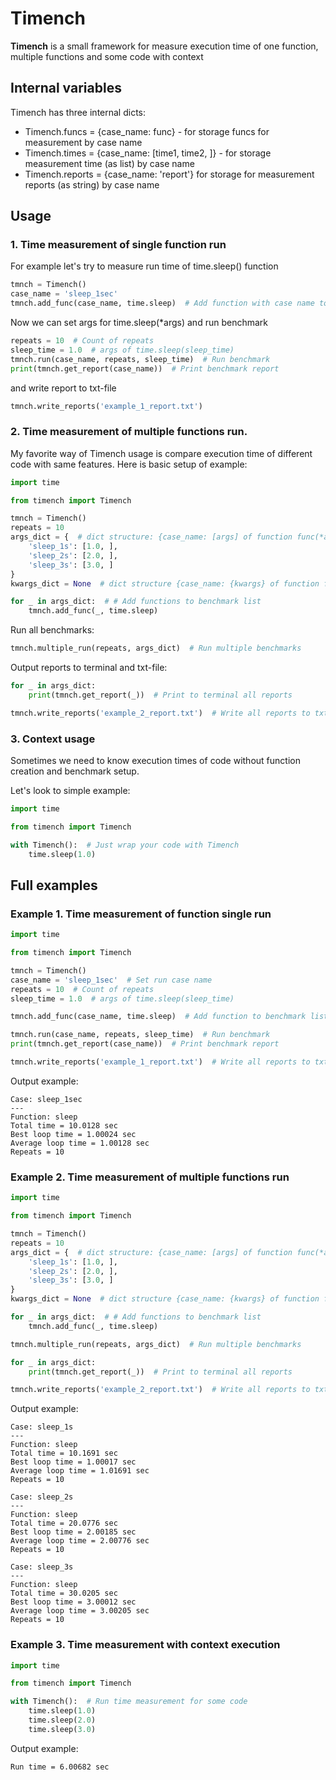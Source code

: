 # Timench
**Timench** is a small framework for measure execution time of one function, multiple functions and some code with context 

## Internal variables
Timench has three internal dicts:
- Timench.funcs = {case_name: func} - for storage funcs for measurement by case name
- Timench.times = {case_name: [time1, time2, ]} - for storage measurement time (as list) by case name
- Timench.reports = {case_name: 'report'} for storage for measurement reports (as string) by case name

## Usage
### 1. Time measurement of single function run
For example let's try to measure run time of time.sleep() function
```python
tmnch = Timench()
case_name = 'sleep_1sec'
tmnch.add_func(case_name, time.sleep)  # Add function with case name to benchmark list
```
Now we can set args for time.sleep(*args) and run benchmark
```python
repeats = 10  # Count of repeats
sleep_time = 1.0  # args of time.sleep(sleep_time)
tmnch.run(case_name, repeats, sleep_time)  # Run benchmark
print(tmnch.get_report(case_name))  # Print benchmark report
```
and write report to txt-file
```python
tmnch.write_reports('example_1_report.txt')
```

### 2. Time measurement of multiple functions run. 

My favorite way of Timench usage is compare execution time of different code with same features. Here is basic setup of example:
```python
import time

from timench import Timench

tmnch = Timench()
repeats = 10
args_dict = {  # dict structure: {case_name: [args] of function func(*args), }
    'sleep_1s': [1.0, ],
    'sleep_2s': [2.0, ],
    'sleep_3s': [3.0, ]
}
kwargs_dict = None  # dict structure {case_name: {kwargs} of function func(**kwargs)}

for _ in args_dict:  # # Add functions to benchmark list
    tmnch.add_func(_, time.sleep)
```
Run all benchmarks:
```python
tmnch.multiple_run(repeats, args_dict)  # Run multiple benchmarks
```
Output reports to terminal and txt-file:
```python
for _ in args_dict:
    print(tmnch.get_report(_))  # Print to terminal all reports

tmnch.write_reports('example_2_report.txt')  # Write all reports to txt-file
```

### 3. Context usage
Sometimes we need to know execution times of code without function creation and benchmark setup.

Let's look to simple example:
```python
import time

from timench import Timench

with Timench():  # Just wrap your code with Timench
    time.sleep(1.0)
```

## Full examples

### Example 1. Time measurement of function single run
```python
import time

from timench import Timench

tmnch = Timench()
case_name = 'sleep_1sec'  # Set run case name
repeats = 10  # Count of repeats
sleep_time = 1.0  # args of time.sleep(sleep_time)

tmnch.add_func(case_name, time.sleep)  # Add function to benchmark list

tmnch.run(case_name, repeats, sleep_time)  # Run benchmark
print(tmnch.get_report(case_name))  # Print benchmark report

tmnch.write_reports('example_1_report.txt')  # Write all reports to txt-file
```
Output example:
```
Case: sleep_1sec
---
Function: sleep
Total time = 10.0128 sec
Best loop time = 1.00024 sec
Average loop time = 1.00128 sec
Repeats = 10
```

### Example 2. Time measurement of multiple functions run
```python
import time

from timench import Timench

tmnch = Timench()
repeats = 10
args_dict = {  # dict structure: {case_name: [args] of function func(*args), }
    'sleep_1s': [1.0, ],
    'sleep_2s': [2.0, ],
    'sleep_3s': [3.0, ]
}
kwargs_dict = None  # dict structure {case_name: {kwargs} of function func(**kwargs)}

for _ in args_dict:  # # Add functions to benchmark list
    tmnch.add_func(_, time.sleep)

tmnch.multiple_run(repeats, args_dict)  # Run multiple benchmarks

for _ in args_dict:
    print(tmnch.get_report(_))  # Print to terminal all reports

tmnch.write_reports('example_2_report.txt')  # Write all reports to txt-file
```
Output example:
```
Case: sleep_1s
---
Function: sleep
Total time = 10.1691 sec
Best loop time = 1.00017 sec
Average loop time = 1.01691 sec
Repeats = 10

Case: sleep_2s
---
Function: sleep
Total time = 20.0776 sec
Best loop time = 2.00185 sec
Average loop time = 2.00776 sec
Repeats = 10

Case: sleep_3s
---
Function: sleep
Total time = 30.0205 sec
Best loop time = 3.00012 sec
Average loop time = 3.00205 sec
Repeats = 10
```
### Example 3. Time measurement with context execution
```python
import time

from timench import Timench

with Timench():  # Run time measurement for some code
    time.sleep(1.0)
    time.sleep(2.0)
    time.sleep(3.0)
```
Output example:
```
Run time = 6.00682 sec
```